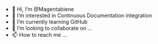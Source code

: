 - 👋 Hi, I’m @Magentabiene
- 👀 I’m interested in Continuous Documentation integration
- 🌱 I’m currently learning GitHub
- 💞️ I’m looking to collaborate on ...
- 📫 How to reach me ...

<!---
Magentabiene/Magentabiene is a ✨ special ✨ repository because its `README.md` (this file) appears on your GitHub profile.
You can click the Preview link to take a look at your changes.
--->
